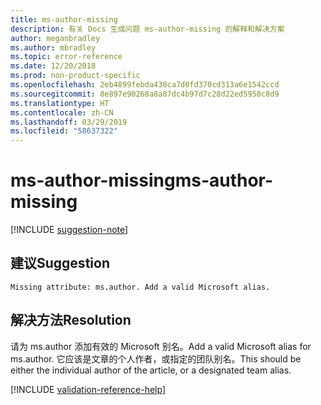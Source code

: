 ```yaml
---
title: ms-author-missing
description: 有关 Docs 生成问题 ms-author-missing 的解释和解决方案
author: meganbradley
ms.author: mbradley
ms.topic: error-reference
ms.date: 12/20/2018
ms.prod: non-product-specific
ms.openlocfilehash: 2eb4899febda438ca7d0fd370cd313a6e1542ccd
ms.sourcegitcommit: 8e897e90268a8a87dc4b97d7c28d22ed5950c8d9
ms.translationtype: HT
ms.contentlocale: zh-CN
ms.lasthandoff: 03/29/2019
ms.locfileid: "58637322"
---
```

# <a name="ms-author-missing"></a><span data-ttu-id="4d9e8-103">ms-author-missing</span><span class="sxs-lookup"><span data-stu-id="4d9e8-103">ms-author-missing</span></span>

[!INCLUDE [suggestion-note](includes/suggestion-note.md)]

## <a name="suggestion"></a><span data-ttu-id="4d9e8-104">建议</span><span class="sxs-lookup"><span data-stu-id="4d9e8-104">Suggestion</span></span>

`Missing attribute: ms.author. Add a valid Microsoft alias.`

## <a name="resolution"></a><span data-ttu-id="4d9e8-105">解决方法</span><span class="sxs-lookup"><span data-stu-id="4d9e8-105">Resolution</span></span>

<span data-ttu-id="4d9e8-106">请为 ms.author 添加有效的 Microsoft 别名。</span><span class="sxs-lookup"><span data-stu-id="4d9e8-106">Add a valid Microsoft alias for ms.author.</span></span> <span data-ttu-id="4d9e8-107">它应该是文章的个人作者，或指定的团队别名。</span><span class="sxs-lookup"><span data-stu-id="4d9e8-107">This should be either the individual author of the article, or a designated team alias.</span></span>

<!--make sure to add this file to your includes folder and verify the path-->
[!INCLUDE [validation-reference-help](includes/validation-reference-help.md)]
